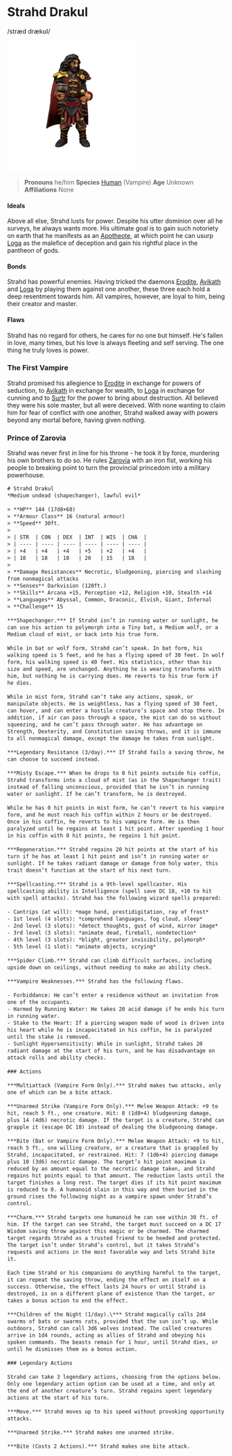 # Strahd Drakul
/stræd drækʊl/

![](strahd.png)

> **Pronouns** he/him
> **Species** [Human](/species/sapient/human) (Vampire)
> **Age** Unknown
> **Affiliations** None

#### Ideals
Above all else, Strahd lusts for power. Despite his utter dominion over all he surveys, he always wants more. His ultimate goal is to gain such notoriety on earth that he manifests as an [Apotheote](/cosmology/daemons/apotheotes/apotheotes), at which point he can usurp [Loga](/cosmology/daemons/malefices/loga) as the malefice of deception and gain his rightful place in the pantheon of gods.

#### Bonds
Strahd has powerful enemies. Having tricked the daemons [Erodite](/cosmology/daemons/erodite), [Avikath](/cosmology/daemons/malefices/avikath) and [Loga](/cosmology/daemons/malefices/loga) by playing them against one another, these three each hold a deep resentment towards him. All vampires, however, are loyal to him, being their creator and master.

#### Flaws
Strahd has no regard for others, he cares for no one but himself. He's fallen in love, many times, but his love is always fleeting and self serving. The one thing he truly loves is power.

### 

### The First Vampire

Strahd promised his allegience to [Erodite](/cosmology/daemons/erodite) in exchange for powers of seduction, to [Avikath](/cosmology/daemons/malefices/avikath) in exchange for wealth, to [Loga](/cosmology/daemons/malefices/loga) in exchange for cunning and to [Surtr](/cosmology/daemons/malefices/zukothoth) for the power to bring about destruction. All believed they were his sole master, but all were deceived. With none wanting to claim him for fear of conflict with one another, Strahd walked away with powers beyond any mortal before, having given nothing.

### Prince of Zarovia
Strahd was never first in line for his throne - he took it by force, murdering his own brothers to do so. He rules [Zarovia](/locations/zarovia/zarovia) with an iron fist, working his people to breaking point to turn the provincial princedom into a military powerhouse.


```statblock:5e
# Strahd Drakul
*Medium undead (shapechanger), lawful evil*

> **HP** 144 (17d8+68)
> **Armour Class** 16 (natural armour)
> **Speed** 30ft.
> 
> | STR  | CON  | DEX  | INT  | WIS  | CHA  |
> | ---- | ---- | ---- | ---- | ---- | ---- |
> | +4   | +4   | +4   | +5   | +2   | +4   |
> | 18   | 18   | 18   | 20   | 15   | 18   |
>
> **Damage Resistances** Necrotic, bludgeoning, piercing and slashing from nonmagical attacks
> **Senses** Darkvision (120ft.)
> **Skills** Arcana +15, Perception +12, Religion +10, Stealth +14
> **Languages** Abyssal, Common, Draconic, Elvish, Giant, Infernal
> **Challenge** 15

***Shapechanger.*** If Strahd isn’t in running water or sunlight, he can use his action to polymorph into a Tiny bat, a Medium wolf, or a Medium cloud of mist, or back into his true form.

While in bat or wolf form, Strahd can’t speak. In bat form, his walking speed is 5 feet, and he has a flying speed of 30 feet. In wolf form, his walking speed is 40 feet. His statistics, other than his size and speed, are unchanged. Anything he is wearing transforms with him, but nothing he is carrying does. He reverts to his true form if he dies.

While in mist form, Strahd can’t take any actions, speak, or manipulate objects. He is weightless, has a flying speed of 30 feet, can hover, and can enter a hostile creature’s space and stop there. In addition, if air can pass through a space, the mist can do so without squeezing, and he can’t pass through water. He has advantage on Strength, Dexterity, and Constitution saving throws, and it is immune to all nonmagical damage, except the damage he takes from sunlight.

***Legendary Resistance (3/day).*** If Strahd fails a saving throw, he can choose to succeed instead.

***Misty Escape.*** When he drops to 0 hit points outside his coffin, Strahd transforms into a cloud of mist (as in the Shapechanger trait) instead of falling unconscious, provided that he isn’t in running water or sunlight. If he can’t transform, he is destroyed.

While he has 0 hit points in mist form, he can’t revert to his vampire form, and he must reach his coffin within 2 hours or be destroyed. Once in his coffin, he reverts to his vampire form. He is then paralyzed until he regains at least 1 hit point. After spending 1 hour in his coffin with 0 hit points, he regains 1 hit point.

***Regeneration.*** Strahd regains 20 hit points at the start of his turn if he has at least 1 hit point and isn’t in running water or sunlight. If he takes radiant damage or damage from holy water, this trait doesn’t function at the start of his next turn.

***Spellcasting.*** Strahd is a 9th-level spellcaster. His spellcasting ability is Intelligence (spell save DC 18, +10 to hit with spell attacks). Strahd has the following wizard spells prepared:

- Cantrips (at will): *mage hand, prestidigitation, ray of frost*
- 1st level (4 slots): *comprehend languages, fog cloud, sleep*
- 2nd level (3 slots): *detect thoughts, gust of wind, mirror image*
- 3rd level (3 slots): *animate dead, fireball, nondetection*
- 4th level (3 slots): *blight, greater invisibility, polymorph*
- 5th level (1 slot): *animate objects, scrying*

***Spider Climb.*** Strahd can climb difficult surfaces, including upside down on ceilings, without needing to make an ability check.

***Vampire Weaknesses.*** Strahd has the following flaws.

- Forbiddance: He can’t enter a residence without an invitation from one of the occupants.
- Harmed by Running Water: He takes 20 acid damage if he ends his turn in running water.
- Stake to the Heart: If a piercing weapon made of wood is driven into his heart while he is incapacitated in his coffin, he is paralyzed until the stake is removed.
- Sunlight Hypersensitivity: While in sunlight, Strahd takes 20 radiant damage at the start of his turn, and he has disadvantage on attack rolls and ability checks.

### Actions

***Multiattack (Vampire Form Only).*** Strahd makes two attacks, only one of which can be a bite attack.

***Unarmed Strike (Vampire Form Only).*** Melee Weapon Attack: +9 to hit, reach 5 ft., one creature. Hit: 8 (1d8+4) bludgeoning damage, plus 14 (4d6) necrotic damage. If the target is a creature, Strahd can grapple it (escape DC 18) instead of dealing the bludgeoning damage.

***Bite (Bat or Vampire Form Only).*** Melee Weapon Attack: +9 to hit, reach 5 ft., one willing creature, or a creature that is grappled by Strahd, incapacitated, or restrained. Hit: 7 (1d6+4) piercing damage plus 10 (3d6) necrotic damage. The target’s hit point maximum is reduced by an amount equal to the necrotic damage taken, and Strahd regains hit points equal to that amount. The reduction lasts until the target finishes a long rest. The target dies if its hit point maximum is reduced to 0. A humanoid slain in this way and then buried in the ground rises the following night as a vampire spawn under Strahd’s control.

***Charm.*** Strahd targets one humanoid he can see within 30 ft. of him. If the target can see Strahd, the target must succeed on a DC 17 Wisdom saving throw against this magic or be charmed. The charmed target regards Strahd as a trusted friend to be heeded and protected. The target isn’t under Strahd’s control, but it takes Strahd’s requests and actions in the most favorable way and lets Strahd bite it.

Each time Strahd or his companions do anything harmful to the target, it can repeat the saving throw, ending the effect on itself on a success. Otherwise, the effect lasts 24 hours or until Strahd is destroyed, is on a different plane of existence than the target, or takes a bonus action to end the effect.

***Children of the Night (1/day).\*** Strahd magically calls 2d4 swarms of bats or swarms rats, provided that the sun isn’t up. While outdoors, Strahd can call 3d6 wolves instead. The called creatures arrive in 1d4 rounds, acting as allies of Strahd and obeying his spoken commands. The beasts remain for 1 hour, until Strahd dies, or until he dismisses them as a bonus action.

### Legendary Actions

Strahd can take 3 legendary actions, choosing from the options below. Only one legendary action option can be used at a time, and only at the end of another creature’s turn. Strahd regains spent legendary actions at the start of his turn.

***Move.*** Strahd moves up to his speed without provoking opportunity attacks.

***Unarmed Strike.*** Strahd makes one unarmed strike.

***Bite (Costs 2 Actions).*** Strahd makes one bite attack.
```